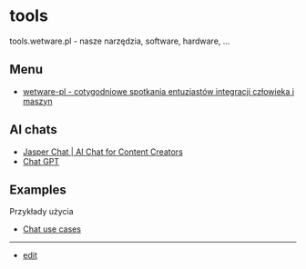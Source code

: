 # tools

tools.wetware.pl - nasze narzędzia, software, hardware, ...

## Menu

+ [wetware-pl - cotygodniowe spotkania entuzjastów integracji człowieka i maszyn](https://www.wetware.pl/)


## AI chats

+ [Jasper Chat | AI Chat for Content Creators](https://www.jasper.ai/chat)
+ [Chat GPT](https://chat.openai.com/auth/login)


## Examples

Przykłady użycia


+ [Chat use cases](https://tools.wetware.pl/chat.html)


---

+ [edit](https://github.com/wetware-foundation/tools/edit/main/README.md)

